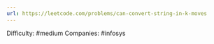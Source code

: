 ```yaml
---
url: https://leetcode.com/problems/can-convert-string-in-k-moves
---
```


Difficulty: #medium
Companies: #infosys